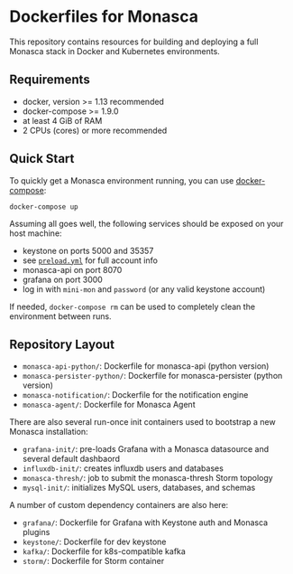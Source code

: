 Dockerfiles for Monasca
=======================

This repository contains resources for building and deploying a full Monasca
stack in Docker and Kubernetes environments.

Requirements
------------

 * docker, version >= 1.13 recommended
 * docker-compose >= 1.9.0
 * at least 4 GiB of RAM
 * 2 CPUs (cores) or more recommended

Quick Start
-----------

To quickly get a Monasca environment running, you can use [docker-compose][1]:

    docker-compose up

Assuming all goes well, the following services should be exposed on your host
machine:

 * keystone on ports 5000 and 35357
  * see [`preload.yml`][2] for full account info
 * monasca-api on port 8070
 * grafana on port 3000
  * log in with `mini-mon` and `password` (or any valid keystone account)

If needed, `docker-compose rm` can be used to completely clean the environment
between runs.

Repository Layout
-----------------

 * `monasca-api-python/`: Dockerfile for monasca-api (python version)
 * `monasca-persister-python/`: Dockerfile for monasca-persister (python
   version)
 * `monasca-notification/`: Dockerfile for the notification engine
 * `monasca-agent/`: Dockerfile for Monasca Agent

There are also several run-once init containers used to bootstrap a new
Monasca installation:
 * `grafana-init/`: pre-loads Grafana with a Monasca datasource and several
   default dashbaord
 * `influxdb-init/`: creates influxdb users and databases
 * `monasca-thresh/`: job to submit the monasca-thresh Storm topology
 * `mysql-init/`: initializes MySQL users, databases, and schemas

A number of custom dependency containers are also here:

 * `grafana/`: Dockerfile for Grafana with Keystone auth and Monasca plugins
 * `keystone/`: Dockerfile for dev keystone
 * `kafka/`: Dockerfile for k8s-compatible kafka
 * `storm/`: Dockerfile for Storm container


[1]: https://docs.docker.com/compose/
[2]: https://github.com/hpcloud-mon/monasca-docker/blob/master/keystone/preload.yml
